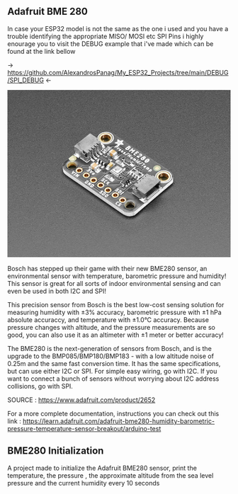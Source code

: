 Adafruit BME 280
--------

In case your ESP32 model is not the same as the one i used and you have a trouble identifying the appropriate MISO/ MOSI etc SPI Pins i highly enourage you to visit the DEBUG example that i've made which can be found at the link bellow

-> https://github.com/AlexandrosPanag/My_ESP32_Projects/tree/main/DEBUG/SPI_DEBUG  <-

![](https://raw.githubusercontent.com/AlexandrosPanag/My_Arduino_Projects/main/BME280/BME280.jpg)


Bosch has stepped up their game with their new BME280 sensor, an environmental sensor with temperature, barometric pressure and humidity! This sensor is great for all sorts of indoor environmental sensing and can even be used in both I2C and SPI!

This precision sensor from Bosch is the best low-cost sensing solution for measuring humidity with ±3% accuracy, barometric pressure with ±1 hPa absolute accuraccy, and temperature with ±1.0°C accuracy. Because pressure changes with altitude, and the pressure measurements are so good, you can also use it as an altimeter with  ±1 meter or better accuracy!

The BME280 is the next-generation of sensors from Bosch, and is the upgrade to the BMP085/BMP180/BMP183 - with a low altitude noise of 0.25m and the same fast conversion time. It has the same specifications, but can use either I2C or SPI. For simple easy wiring, go with I2C. If you want to connect a bunch of sensors without worrying about I2C address collisions, go with SPI.


SOURCE : https://www.adafruit.com/product/2652

For a more complete documentation, instructions you can check out this link : https://learn.adafruit.com/adafruit-bme280-humidity-barometric-pressure-temperature-sensor-breakout/arduino-test


BME280 Initialization
-------------

A project made to initialize the Adafruit BME280 sensor, print the temperature, the pressure , the approximate altitude from the sea level pressure and the current humidity every 10 seconds
